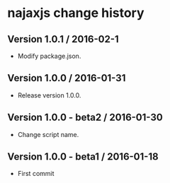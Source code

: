# najaxjs change history

## Version 1.0.1 / 2016-02-1

  * Modify package.json.
  
## Version 1.0.0 / 2016-01-31

  * Release version 1.0.0.
  
## Version 1.0.0 - beta2 / 2016-01-30

  * Change script name.
  
## Version 1.0.0 - beta1 / 2016-01-18

  * First commit
